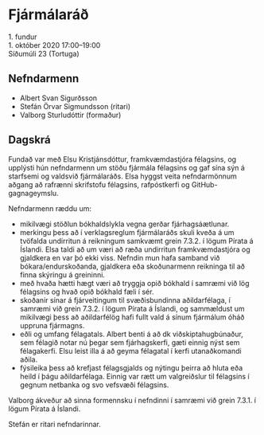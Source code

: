 # Fjármálaráð

1\. fundur  
1\. október 2020 17:00–19:00  
Síðumúli 23 (Tortuga)

## Nefndarmenn
* Albert Svan Sigurðsson
* Stefán Örvar Sigmundsson (ritari)
* Valborg Sturludóttir (formaður)

## Dagskrá

Fundað var með Elsu Kristjánsdóttur, framkvæmdastjóra félagsins, og upplýsti hún nefndarmenn um stöðu fjármála félagsins og gaf sína sýn á starfsemi og valdsvið fjármálaráðs. Elsa hyggst veita nefndarmönnum aðgang að rafrænni skrifstofu félagsins, rafpóstkerfi og GitHub-gagnageymslu.

Nefndarmenn ræddu um:
* mikilvægi stöðlun bókhaldslykla vegna gerðar fjárhagsáætlunar.
* merkingu þess að í verklagsreglum fjármálaráðs skuli kveða á um tvöfalda undirritun á reikningum samkvæmt grein 7.3.2. í lögum Pírata á Íslandi. Elsa taldi að um væri að ræða undirritun framkvæmdastjóra og gjaldkera en var þó ekki viss. Nefndin mun hafa samband við bókara/endurskoðanda, gjaldkera eða skoðunarmenn reikninga til að finna skýringu á greininni.
* með hvaða hætti hægt væri að tryggja opið bókhald í samræmi við lög félagsins og hvað opið bókhald fæli í sér.
* skoðanir sínar á fjárveitingum til svæðisbundinna aðildarfélaga, í samræmi við grein 7.3.2. í lögum Pírata á Íslandi, og sammældust um mikilvægi þess að aðildarfélög hafi fullt vald á sínum fjármálum óháð uppruna fjármagns.
* eðli og umfang félagatals. Albert benti á að dk viðskiptahugbúnaður, sem félagið notar nú þegar sem fjárhagskerfi, gæti einnig nýst sem félagakerfi. Elsu leist illa á að geyma félagatal í kerfi utanaðkomandi aðila.
* fýsileika þess að krefjast félagsgjalds og nýtingu þeirra að hluta eða heild í þágu aðildarfélaga. Einnig var rætt um valgreiðslur til félagsins í gegnum netbanka og svo vefsvæði félagsins.

Valborg ákveður að sinna formennsku í nefndinni í samræmi við grein 7.3.1. í lögum Pírata á Íslandi.

Stefán er ritari nefndarinnar.
